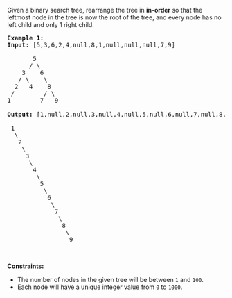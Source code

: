 <div><p>Given a binary search tree, rearrange the tree in <strong>in-order</strong> so that the leftmost node in the tree is now the root of the tree, and every node has no left child and only 1 right child.</p>

<pre><strong>Example 1:</strong>
<strong>Input:</strong> [5,3,6,2,4,null,8,1,null,null,null,7,9]

       5
      / \
    3    6
   / \    \
  2   4    8
&nbsp;/        / \
1        7   9

<strong>Output:</strong> [1,null,2,null,3,null,4,null,5,null,6,null,7,null,8,null,9]

 1
&nbsp; \
&nbsp;  2
&nbsp;   \
&nbsp;    3
&nbsp;     \
&nbsp;      4
&nbsp;       \
&nbsp;        5
&nbsp;         \
&nbsp;          6
&nbsp;           \
&nbsp;            7
&nbsp;             \
&nbsp;              8
&nbsp;               \
                 9  </pre>
<p>&nbsp;</p>
<p><strong>Constraints:</strong></p>

<ul>
	<li>The number of nodes in the given tree will be between <code>1</code> and <code>100</code>.</li>
	<li>Each node will have a unique integer value from <code>0</code> to <code>1000</code>.</li>
</ul>
</div>
